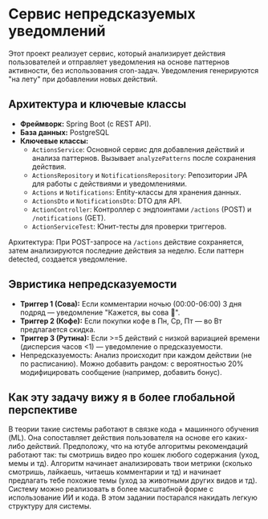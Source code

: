 # Сервис непредсказуемых уведомлений

Этот проект реализует сервис, который анализирует действия пользователей и отправляет уведомления на основе паттернов активности, без использования cron-задач. Уведомления генерируются "на лету" при добавлении новых действий.

## Архитектура и ключевые классы
- **Фреймворк:** Spring Boot (с REST API).
- **База данных:** PostgreSQL
- **Ключевые классы:**
    - `ActionsService`: Основной сервис для добавления действий и анализа паттернов. Вызывает `analyzePatterns` после сохранения действия.
    - `ActionsRepository` и `NotificationsRepository`: Репозитории JPA для работы с действиями и уведомлениями.
    - `Actions` и `Notifications`: Entity-классы для хранения данных.
    - `ActionsDto` и `NotificationsDto`: DTO для API.
    - `ActionController`: Контроллер с эндпоинтами `/actions` (POST) и `/notifications` (GET).
    - `ActionServiceTest`: Юнит-тесты для проверки триггеров.

Архитектура: При POST-запросе на `/actions` действие сохраняется, затем анализируются последние действия за неделю. Если паттерн detected, создается уведомление.

## Эвристика непредсказуемости
- **Триггер 1 (Сова):** Если комментарии ночью (00:00-06:00) 3 дня подряд — уведомление "Кажется, вы сова 🦉".
- **Триггер 2 (Кофе):** Если покупки кофе в Пн, Ср, Пт — во Вт предлагается скидка.
- **Триггер 3 (Рутина):** Если >=5 действий с низкой вариацией времени (дисперсия часов <1) — уведомление о предсказуемости.
- Непредсказуемость: Анализ происходит при каждом действии (не по расписанию). Можно добавить рандом: с вероятностью 20% модифицировать сообщение (например, добавить бонус).

## Как эту задачу вижу я в более глобальной перспективе

В теории такие системы работают в связке кода + машинного обучения (ML). Она сопоставляет действия пользователя на основе его каких-либо действий.
Предположу, что на ютубе алгоритмы рекомендаций работают так: ты смотришь видео про кошек любого содержания (уход, мемы и тд). 
Алгоритм начинает анализировать твои метрики (сколько смотришь, лайкаешь, читаешь комментарии и тд) и начинает предлагать тебе похожие темы (уход за животными других видов и тд).
Систему можно реализовать в более масштабной форме с использование ИИ и кода. В этом задании постарался накидать легкую структуру для системы.